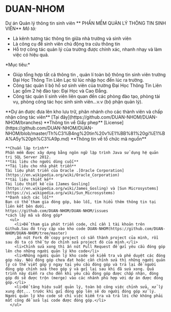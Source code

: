 # DUAN-NHOM
Dự án Quản lý thông tin sinh viên
                                           ** PHẦN MỀM QUẢN LÝ THÔNG TIN SINH VIÊN**
  *Mô tả:*
  <ul>
    <li>Là kênh tương tác thông tin giữa nhà trường và sinh viên</li>
    <li>Là công cụ để sinh viên chủ động tra cứu thông tin</li>
    <li>Hỗ trợ công tác quản lý của trường được chính xác, nhanh nhạy và làm việc có hiệu quả.</li>
  </ul>
  *Mục tiêu:*
   <ul>
    <li>Giúp tổng hợp tất cả thông tin , quản lí toàn bộ thông tin sinh viên trường Đại Học Thông Tin Liên Lạc từ lúc nhập học đến lúc ra trường.</li>
    <li>Công tác quản lí bộ hồ sơ sinh viên của trường Đại Học Thông Tin Liên Lạc gồm 2 hệ đào tạo: Đại Học và Cao Đẳng.</li>
    <li>Công tác quản lí sinh viên liên quan đến các phòng đào tạo, phòng tài vụ, phòng công tác học sinh sinh viên...v.v (bộ phận quản lý).</li>
   </ul>
    **Dự án được đưa lên kho lưu trữ, phân nhánh cho các thành viên và chấp nhận công tác viên**
    [Tại đây](https://github.com/DUAN-NHOM/DUAN-NHOM/branches)
    **Thông tin về Giấy phep**
    [License](https://github.com/DUAN-NHOM/DUAN-NHOM/blob/master/Th%C3%B4ng%20tin%20v%E1%BB%81%20gi%E1%BA%A5y%20ph%C3%A9p.md)
    **Thông tin về tổ chức mã nguồn**
    
    **Chuẩn lập trình**
    Phần mềm được xây dựng bằng ngôn ngữ lập trình Java sử dụng hệ quản trị SQL Server 2012.
    **tài liệu cho người dùng cuối**
    **Tài liệu cho nhà phát triển**
    Tài liệu phát triển của Oracle .[Oracle Corporation](https://en.wikipedia.org/wiki/Oracle_Corporation)
    **tài liệu thiết kế**
    Tài liệu thiết kế của [James Gosling](https://en.wikipedia.org/wiki/James_Gosling) và [Sun Microsystems](https://vi.wikipedia.org/wiki/Sun_Microsystems)
    **Danh sách các lỗi**
    Bạn có thể tham gia đóng góp, báo lỗi, tìm hiểu thêm thông tin tại liên kết bên dưới.
    https://github.com/DUAN-NHOM/DUAN-NHOM/issues
    *cách lấy mã và đóng góp*
      <ul>
        <li>Để tham gia phát triển code, chỉ cần 1 tài khoản trên Github.Sau đó truy cập vào kho code DUAN-NHOM(https://github.com/DUAN-NHOM/DUAN-NHOM/tree/master)
        ,ấn nút Fork để copy project có sẵn thành project của mình, rồi sau đó ta có thể tự do chỉnh sửa project đó của mình.</li>
        <li>Chỉnh sửa xong thì ấn nút Pull Request để gửi yêu cầu đóng góp lên cho những người quản lý kho code</li>
        <li>Những người quản lý kho code sẽ kiểm tra và phê duyệt các đóng góp này. Nếu đóng góp chưa đạt hoặc cần chỉnh sửa thì những người quản lý có thể viết góp ý ngay tại yêu cầu đóng góp và trả lại để người đóng góp chỉnh sửa theo góp ý và gửi lại sau khi đã sửa xong. Quá trình này diễn ra cho đến khi yêu cầu đóng góp được chấp nhận, đóng góp đó sẽ được trộn (merge) vào các nhánh phù hợp với dự án được đóng góp.</li>
        <li>Để tăng hiệu suất quản lý, toàn bộ công việc chỉnh sửa, xử lý xung đột... trước khi gửi đóng góp lên sẽ do người đóng góp xử lý. Người quản lý kho code sẽ chỉ việc kiểm tra và trả lời chứ không phải mất công để sửa lại code được đóng góp.</li>
      </ul>  
      
